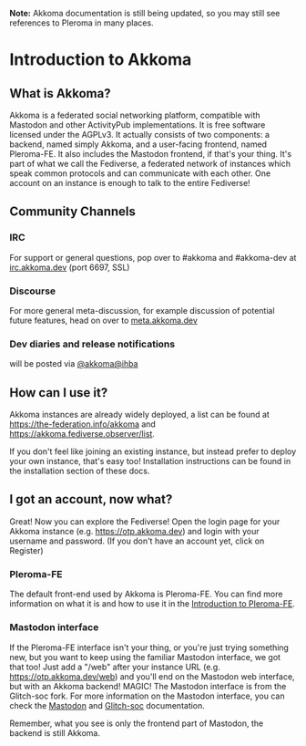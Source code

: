 **Note:** Akkoma documentation is still being updated, so you may still see references to Pleroma in many places.

# Introduction to Akkoma
## What is Akkoma?
Akkoma is a federated social networking platform, compatible with Mastodon and other ActivityPub implementations. It is free software licensed under the AGPLv3.
It actually consists of two components: a backend, named simply Akkoma, and a user-facing frontend, named Pleroma-FE. It also includes the Mastodon frontend, if that's your thing.
It's part of what we call the Fediverse, a federated network of instances which speak common protocols and can communicate with each other.
One account on an instance is enough to talk to the entire Fediverse!

## Community Channels

### IRC

For support or general questions, pop over to #akkoma and #akkoma-dev at [irc.akkoma.dev](https://irc.akkoma.dev) (port 6697, SSL)

### Discourse

For more general meta-discussion, for example discussion of potential future features, head on over to [meta.akkoma.dev](https://meta.akkoma.dev)

### Dev diaries and release notifications

will be posted via [@akkoma@ihba](https://ihatebeinga.live/users/akkoma)

## How can I use it?

Akkoma instances are already widely deployed, a list can be found at <https://the-federation.info/akkoma> and <https://akkoma.fediverse.observer/list>.

If you don't feel like joining an existing instance, but instead prefer to deploy your own instance, that's easy too!
Installation instructions can be found in the installation section of these docs.

## I got an account, now what?
Great! Now you can explore the Fediverse! Open the login page for your Akkoma instance (e.g. <https://otp.akkoma.dev>) and login with your username and password. (If you don't have an account yet, click on Register)

### Pleroma-FE
The default front-end used by Akkoma is Pleroma-FE. You can find more information on what it is and how to use it in the [Introduction to Pleroma-FE](https://docs-fe.akkoma.dev/stable/).

### Mastodon interface
If the Pleroma-FE interface isn't your thing, or you're just trying something new, but you want to keep using the familiar Mastodon interface, we got that too!
Just add a "/web" after your instance URL (e.g. <https://otp.akkoma.dev/web>) and you'll end on the Mastodon web interface, but with an Akkoma backend! MAGIC!
The Mastodon interface is from the Glitch-soc fork. For more information on the Mastodon interface, you can check the [Mastodon](https://docs.joinmastodon.org/) and [Glitch-soc](https://glitch-soc.github.io/docs/) documentation.

Remember, what you see is only the frontend part of Mastodon, the backend is still Akkoma.
